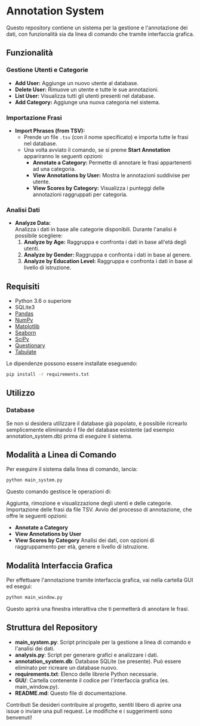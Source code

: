 # Annotation System

Questo repository contiene un sistema per la gestione e l'annotazione dei dati, con funzionalità sia da linea di comando che tramite interfaccia grafica.

## Funzionalità

### Gestione Utenti e Categorie
- **Add User:** Aggiunge un nuovo utente al database.
- **Delete User:** Rimuove un utente e tutte le sue annotazioni.
- **List User:** Visualizza tutti gli utenti presenti nel database.
- **Add Category:** Aggiunge una nuova categoria nel sistema.

### Importazione Frasi
- **Import Phrases (from TSV):**  
  - Prende un file `.tsv` (con il nome specificato) e importa tutte le frasi nel database.
  - Una volta avviato il comando, se si preme **Start Annotation** appariranno le seguenti opzioni:
    - **Annotate a Category:** Permette di annotare le frasi appartenenti ad una categoria.
    - **View Annotations by User:** Mostra le annotazioni suddivise per utente.
    - **View Scores by Category:** Visualizza i punteggi delle annotazioni raggruppati per categoria.

### Analisi Dati
- **Analyze Data:**  
  Analizza i dati in base alle categorie disponibili. Durante l'analisi è possibile scegliere:
  1. **Analyze by Age:** Raggruppa e confronta i dati in base all'età degli utenti.
  2. **Analyze by Gender:** Raggruppa e confronta i dati in base al genere.
  3. **Analyze by Education Level:** Raggruppa e confronta i dati in base al livello di istruzione.

## Requisiti

- Python 3.6 o superiore
- SQLite3
- [Pandas](https://pandas.pydata.org/)
- [NumPy](https://numpy.org/)
- [Matplotlib](https://matplotlib.org/)
- [Seaborn](https://seaborn.pydata.org/)
- [SciPy](https://scipy.org/)
- [Questionary](https://github.com/tmbo/questionary)
- [Tabulate](https://pypi.org/project/tabulate/)

Le dipendenze possono essere installate eseguendo:

```bash
pip install -r requirements.txt
```
## Utilizzo
### Database
Se non si desidera utilizzare il database già popolato, è possibile ricrearlo semplicemente eliminando il file del database esistente (ad esempio annotation_system.db) prima di eseguire il sistema.

## Modalità a Linea di Comando
Per eseguire il sistema dalla linea di comando, lancia:
```bash
python main_system.py
```
Questo comando gestisce le operazioni di:

Aggiunta, rimozione e visualizzazione degli utenti e delle categorie.
Importazione delle frasi da file TSV.
Avvio del processo di annotazione, che offre le seguenti opzioni:
- **Annotate a Category**
- **View Annotations by User**
- **View Scores by Category**
Analisi dei dati, con opzioni di raggruppamento per età, genere e livello di istruzione.
## Modalità Interfaccia Grafica
Per effettuare l'annotazione tramite interfaccia grafica, vai nella cartella GUI ed esegui:
```bash
python main_window.py
```
Questo aprirà una finestra interattiva che ti permetterà di annotare le frasi.

## Struttura del Repository
- **main_system.py**: Script principale per la gestione a linea di comando e l'analisi dei dati.
- **analysis.py**: Script per generare grafici e analizzare i dati.
- **annotation_system.db**: Database SQLite (se presente). Può essere eliminato per ricreare un database nuovo.
- **requirements.txt**: Elenco delle librerie Python necessarie.
- **GUI/**: Cartella contenente il codice per l'interfaccia grafica (es. main_window.py).
- **README.md**: Questo file di documentazione.

Contributi
Se desideri contribuire al progetto, sentiti libero di aprire una issue o inviare una pull request. Le modifiche e i suggerimenti sono benvenuti!
